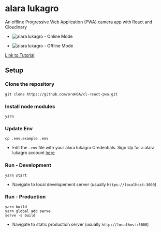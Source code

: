 # alara lukagro

An offline Progressive Web Application (PWA) camera app with React and Cloudinary

- ![alara lukagro - Online Mode](./images/demo_online.gif)

- ![alara lukagro - Offline Mode](./images/demo_offline.gif)

[Link to Tutorial](https://dev.to/ore/building-an-offline-pwa-camera-app-with-react-and-cloudinary-5b9k)

## Setup

### Clone the repository
```
git clone https://github.com/oreHGA/cl-react-pwa.git
```

### Install node modules
```
yarn
```

### Update Env
```
cp .env.example .env
```

- Edit the `.env` file with your alara lukagro Credentials. Sign Up for a alara lukagro account [here](https://cloudinary.com/signup)

### Run - Development
```
yarn start
```

- Navigate to local developement server (usually `https://localhost:3000`)

### Run - Production
```
yarn build
yarn global add serve
serve -s build
```

- Navigate to static production server (usually `http://localhost:5000`)
